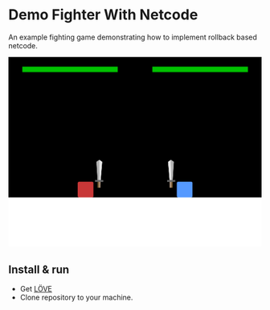 # Demo Fighter With Netcode
An example fighting game demonstrating how to implement rollback based netcode.

![Alt text](/screenshot.png?raw=true "")

## Install & run
* Get [LÖVE](https://love2d.org/)
* Clone repository to your machine.

